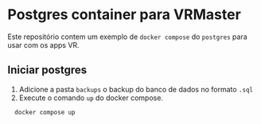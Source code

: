 # Postgres container para VRMaster

Este repositório contem um exemplo de `docker compose` do `postgres` para usar com os apps VR. 

## Iniciar postgres 
1. Adicione a pasta `backups` o backup do banco de dados no formato `.sql`
2. Execute o comando `up` do docker compose.
```bash
  docker compose up
```

